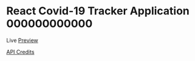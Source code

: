# React Covid-19 Tracker Application 000000000000

Live [Preview](https://covid19-tracker-mr62.web.app/)

[API Credits](https://covid19.mathdro.id/api/)
